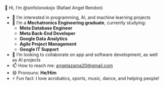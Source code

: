 👋 Hi, I’m @sinfolonokojo (Rafael Angel Rendon)  
- 👀 I’m interested in programming, AI, and machine learning projects  
- 🌱 I’m a **Mechatronics Engineering graduate**, currently studying:  
  - **Meta Database Engineer**  
  - **Meta Back-End Developer**  
  - **Google Data Analytics**  
  - **Agile Project Management**  
  - **Google IT Support**  
- 💞️ I’m looking to collaborate on app and software development, as well as AI projects  
- 📫 How to reach me: angetazama20@gmail.com  
- 😄 Pronouns: **He/Him**  
- ⚡ Fun fact: I love acrobatics, sports, music, dance, and helping people!  
